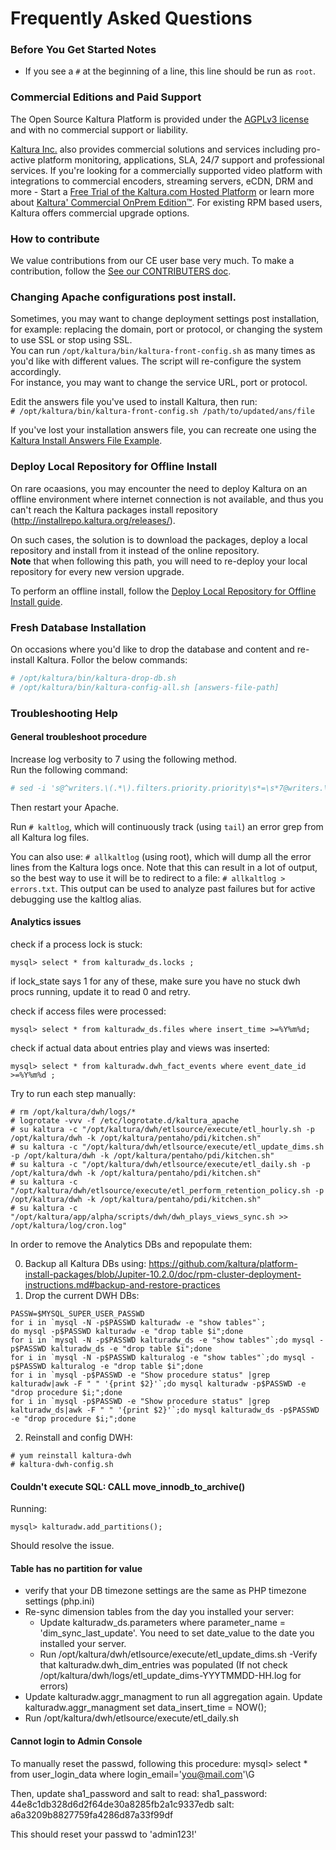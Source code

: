 # Frequently Asked Questions

### Before You Get Started Notes
* If you see a `#` at the beginning of a line, this line should be run as `root`.

### Commercial Editions and Paid Support

The Open Source Kaltura Platform is provided under the [AGPLv3 license](http://www.gnu.org/licenses/agpl-3.0.html) and with no commercial support or liability.  

[Kaltura Inc.](http://corp.kaltura.com) also provides commercial solutions and services including pro-active platform monitoring, applications, SLA, 24/7 support and professional services. If you're looking for a commercially supported video platform  with integrations to commercial encoders, streaming servers, eCDN, DRM and more - Start a [Free Trial of the Kaltura.com Hosted Platform](http://corp.kaltura.com/free-trial) or learn more about [Kaltura' Commercial OnPrem Edition™](http://corp.kaltura.com/Deployment-Options/Kaltura-On-Prem-Edition). For existing RPM based users, Kaltura offers commercial upgrade options.

### How to contribute
We value contributions from our CE user base very much. To make a contribution, follow the [See our CONTRIBUTERS doc](https://github.com/kaltura/platform-install-packages/blob/IX-9.19.0/doc/CONTRIBUTERS.md).


### Changing Apache configurations post install.

Sometimes, you may want to change deployment settings post installation, for example: replacing the domain, port or protocol, or changing the system to use SSL or stop using SSL.   
You can run `/opt/kaltura/bin/kaltura-front-config.sh` as many times as you'd like with different values. The script will re-configure the system accordingly.   
For instance, you may want to change the service URL, port or protocol.

Edit the answers file you've used to install Kaltura, then run:   
`# /opt/kaltura/bin/kaltura-front-config.sh /path/to/updated/ans/file`

If you've lost your installation answers file, you can recreate one using the [Kaltura Install Answers File Example](https://github.com/kaltura/platform-install-packages/blob/master/doc/kaltura.template.ans).

### Deploy Local Repository for Offline Install

On rare ocaasions, you may encounter the need to deploy Kaltura on an offline environment where internet connection is not available, and thus you can't reach the Kaltura packages install repository (http://installrepo.kaltura.org/releases/).

On such cases, the solution is to download the packages, deploy a local repository and install from it instead of the online repository.   
**Note** that when following this path, you will need to re-deploy your local repository for every new version upgrade.

To perform an offline install, follow the [Deploy Local Repository for Offline Install guide](https://github.com/kaltura/platform-install-packages/blob/master/doc/deploy-local-rpm-repo-offline-install.md).

### Fresh Database Installation

On occasions where you'd like to drop the database and content and re-install Kaltura. Follor the below commands:    
```bash
# /opt/kaltura/bin/kaltura-drop-db.sh
# /opt/kaltura/bin/kaltura-config-all.sh [answers-file-path]
```

### Troubleshooting Help


#### General troubleshoot procedure

Increase log verbosity to 7 using the following method.        
Run the following command:    
```bash
# sed -i 's@^writers.\(.*\).filters.priority.priority\s*=\s*7@writers.\1.filters.priority.priority=4@g' /opt/kaltura/app/configurations/logger.ini
```
Then restart your Apache.    

Run `# kaltlog`, which will continuously track (using `tail`) an error grep from all Kaltura log files.

You can also use: `# allkaltlog` (using root), which will dump all the error lines from the Kaltura logs once. Note that this can result in a lot of output, so the best way to use it will be to redirect to a file: `# allkaltlog > errors.txt`.
This output can be used to analyze past failures but for active debugging use the kaltlog alias.   

#### Analytics issues
check if a process lock is stuck:
```
mysql> select * from kalturadw_ds.locks ;
```
if lock_state says 1 for any of these, make sure you have no stuck dwh procs running, update it to read 0 and retry.

check if access files were processed:
```
mysql> select * from kalturadw_ds.files where insert_time >=%Y%m%d;
```
check if actual data about entries play and views was inserted:
```
mysql> select * from kalturadw.dwh_fact_events where event_date_id >=%Y%m%d ;
```

Try to run each step manually:
```
# rm /opt/kaltura/dwh/logs/*
# logrotate -vvv -f /etc/logrotate.d/kaltura_apache
# su kaltura -c "/opt/kaltura/dwh/etlsource/execute/etl_hourly.sh -p /opt/kaltura/dwh -k /opt/kaltura/pentaho/pdi/kitchen.sh"
# su kaltura -c "/opt/kaltura/dwh/etlsource/execute/etl_update_dims.sh -p /opt/kaltura/dwh -k /opt/kaltura/pentaho/pdi/kitchen.sh"
# su kaltura -c "/opt/kaltura/dwh/etlsource/execute/etl_daily.sh -p /opt/kaltura/dwh -k /opt/kaltura/pentaho/pdi/kitchen.sh"
# su kaltura -c "/opt/kaltura/dwh/etlsource/execute/etl_perform_retention_policy.sh -p /opt/kaltura/dwh -k /opt/kaltura/pentaho/pdi/kitchen.sh"
# su kaltura -c "/opt/kaltura/app/alpha/scripts/dwh/dwh_plays_views_sync.sh >> /opt/kaltura/log/cron.log"
```

In order to remove the Analytics DBs and repopulate them:

0. Backup all Kaltura DBs using: https://github.com/kaltura/platform-install-packages/blob/Jupiter-10.2.0/doc/rpm-cluster-deployment-instructions.md#backup-and-restore-practices 
1. Drop the current DWH DBs: 
```
PASSW=$MYSQL_SUPER_USER_PASSWD 
for i in `mysql -N -p$PASSWD kalturadw -e "show tables"`;
do mysql -p$PASSWD kalturadw -e "drop table $i";done 
for i in `mysql -N -p$PASSWD kalturadw_ds -e "show tables"`;do mysql -p$PASSWD kalturadw_ds -e "drop table $i";done 
for i in `mysql -N -p$PASSWD kalturalog -e "show tables"`;do mysql -p$PASSWD kalturalog -e "drop table $i";done 
for i in `mysql -p$PASSWD -e "Show procedure status" |grep kalturadw|awk -F " " '{print $2}'`;do mysql kalturadw -p$PASSWD -e "drop procedure $i;";done 
for i in `mysql -p$PASSWD -e "Show procedure status" |grep kalturadw_ds|awk -F " " '{print $2}'`;do mysql kalturadw_ds -p$PASSWD -e "drop procedure $i;";done 
```

2. Reinstall and config DWH:
```
# yum reinstall kaltura-dwh 
# kaltura-dwh-config.sh
```

#### Couldn't execute SQL: CALL move_innodb_to_archive()
Running:
```
mysql> kalturadw.add_partitions();
```
Should resolve the issue.

#### Table has no partition for value

- verify that your DB timezone settings are the same as PHP timezone settings (php.ini)
- Re-sync dimension tables from the day you installed your server:
    - Update kalturadw_ds.parameters where parameter_name = 'dim_sync_last_update'. You need to set date_value to the date you installed your server.
    - Run /opt/kaltura/dwh/etlsource/execute/etl_update_dims.sh
    -Verify that kalturadw.dwh_dim_entries was populated (If not check /opt/kaltura/dwh/logs/etl_update_dims-YYYTMMDD-HH.log for errors)
- Update kalturadw.aggr_managment to run all aggregation again. Update kalturadw.aggr_managment set data_insert_time = NOW();
- Run /opt/kaltura/dwh/etlsource/execute/etl_daily.sh


#### Cannot login to Admin Console
To manually reset the passwd, following this procedure:
mysql> select * from user_login_data where login_email='you@mail.com'\G

Then, update sha1_password and salt to read:
      sha1_password: 44e8c1db328d6d2f64de30a8285fb2a1c9337edb
               salt: a6a3209b8827759fa4286d87a33f99df

This should reset your passwd to 'admin123!'
